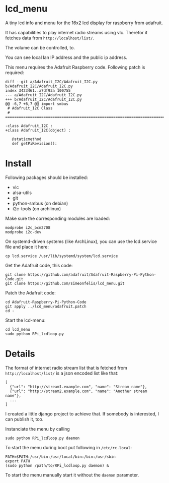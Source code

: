 lcd_menu
========

A tiny lcd info and menu for the 16x2 lcd display for raspberry from adafruit.

It has capabilities to play internet radio streams using vlc. Therefor it 
fetches data from `http://localhost/list/`.

The volume can be controlled, to.

You can see local lan IP address and the public ip address.

This menu requires the Adafruit Raspberry code. Following patch is required:

    diff --git a/Adafruit_I2C/Adafruit_I2C.py b/Adafruit_I2C/Adafruit_I2C.py
    index 3423461..a7df93a 100755
    --- a/Adafruit_I2C/Adafruit_I2C.py
    +++ b/Adafruit_I2C/Adafruit_I2C.py
    @@ -6,7 +6,7 @@ import smbus
     # Adafruit_I2C Class
     # ===========================================================================
     
    -class Adafruit_I2C :
    +class Adafruit_I2C(object) :
     
       @staticmethod
       def getPiRevision():

Install
=======

Following packages should be installed:

 * vlc
 * alsa-utils
 * git
 * python-smbus (on debian)
 * i2c-tools (on archlinux)

Make sure the corresponding modules are loaded:

    modprobe i2c_bcm2708
    modprobe i2c-dev


On systemd-driven systems (like ArchLinux), you can use the lcd.service file and place it here:

    cp lcd.service /usr/lib/systemd/system/lcd.service


Get the Adafruit code, this code:

    git clone https://github.com/adafruit/Adafruit-Raspberry-Pi-Python-Code.git
    git clone https://github.com/simeonfelis/lcd_menu.git

Patch the Adafruit code:

    cd Adafruit-Raspberry-Pi-Python-Code
    git apply ../lcd_menu/adafruit.patch
    cd -

Start the lcd-menu:

    cd lcd_menu
    sudo python RPi_lcdloop.py



Details
=======

The format of internet radio stream list that is fetched from
`http://localhost/list/` is a json encoded list like that:

    [
      {"url": "http://stream1.example.com", "name": "Stream name"},
      {"url": "http://stream2.example.com", "name": "Another stream name"},
      ...
    ]

I created a little django project to achieve that. If somebody is interested, I
can publish it, too.

Instanciate the menu by calling

    sudo python RPi_lcdloop.py daemon

To start the menu during boot put following in `/etc/rc.local`:

    PATH=$PATH:/usr/bin:/usr/local/bin:/bin:/usr/sbin
    export PATH
    (sudo python /path/to/RPi_lcdloop.py daemon) &


To start the menu manually start it without the `daemon` parameter.



